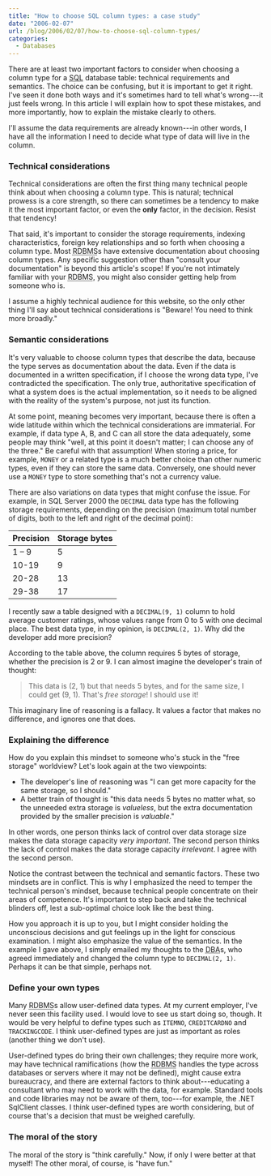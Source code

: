 ```yaml
---
title: "How to choose SQL column types: a case study"
date: "2006-02-07"
url: /blog/2006/02/07/how-to-choose-sql-column-types/
categories:
  - Databases
---
```

There are at least two important factors to consider when choosing a column type for a <acronym title="Relational database query language">SQL</acronym> database table: technical requirements and semantics. The choice can be confusing, but it is important to get it right. I've seen it done both ways and it's sometimes hard to tell what's wrong---it just feels wrong. In this article I will explain how to spot these mistakes, and more importantly, how to explain the mistake clearly to others.

I'll assume the data requirements are already known---in other words, I have all the information I need to decide what type of data will live in the column.

### Technical considerations

Technical considerations are often the first thing many technical people think about when choosing a column type. This is natural; technical prowess is a core strength, so there can sometimes be a tendency to make it the most important factor, or even the **only** factor, in the decision. Resist that tendency!

That said, it's important to consider the storage requirements, indexing characteristics, foreign key relationships and so forth when choosing a column type. Most <acronym title="Relational database management system">RDBMS</acronym>s have extensive documentation about choosing column types. Any specific suggestion other than "consult your documentation" is beyond this article's scope! If you're not intimately familiar with your <acronym title="Relational database management system">RDBMS</acronym>, you might also consider getting help from someone who is.

I assume a highly technical audience for this website, so the only other thing I'll say about technical considerations is "Beware! You need to think more broadly."

### Semantic considerations

It's very valuable to choose column types that describe the data, because the type serves as documentation about the data. Even if the data is documented in a written specification, if I choose the wrong data type, I've contradicted the specification. The only true, authoritative specification of what a system does is the actual implementation, so it needs to be aligned with the reality of the system's purpose, not just its function.

At some point, meaning becomes very important, because there is often a wide latitude within which the technical considerations are immaterial. For example, if data type A, B, and C can all store the data adequately, some people may think "well, at this point it doesn't matter; I can choose any of the three." Be careful with that assumption! When storing a price, for example, `MONEY` or a related type is a much better choice than other numeric types, even if they can store the same data. Conversely, one should never use a `MONEY` type to store something that's not a currency value.

There are also variations on data types that might confuse the issue. For example, in SQL Server 2000 the `DECIMAL` data type has the following storage requirements, depending on the precision (maximum total number of digits, both to the left and right of the decimal point):

| Precision | Storage bytes |
|-----------|---------------|
| 1 – 9     | 5             |
| 10-19     | 9             |
| 20-28     | 13            |
| 29-38     | 17            |

I recently saw a table designed with a `DECIMAL(9, 1)` column to hold average customer ratings, whose values range from 0 to 5 with one decimal place. The best data type, in my opinion, is `DECIMAL(2, 1)`. Why did the developer add more precision?

According to the table above, the column requires 5 bytes of storage, whether the precision is 2 or 9. I can almost imagine the developer's train of thought:

> This data is (2, 1) but that needs 5 bytes, and for the same size, I could get (9, 1). That's *free storage*! I should use it!

This imaginary line of reasoning is a fallacy. It values a factor that makes no difference, and ignores one that does.

### Explaining the difference

How do you explain this mindset to someone who's stuck in the "free storage" worldview? Let's look again at the two viewpoints:

*   The developer's line of reasoning was "I can get more capacity for the same storage, so I should."
*   A better train of thought is "this data needs 5 bytes no matter what, so the unneeded extra storage is *valueless*, but the extra documentation provided by the smaller precision is *valuable*."

In other words, one person thinks lack of control over data storage size makes the data storage capacity *very important*. The second person thinks the lack of control makes the data storage capacity *irrelevant*. I agree with the second person.

Notice the contrast between the technical and semantic factors. These two mindsets are in conflict. This is why I emphasized the need to temper the technical person's mindset, because technical people concentrate on their areas of competence. It's important to step back and take the technical blinders off, lest a sub-optimal choice look like the best thing.

How you approach it is up to you, but I might consider holding the unconscious decisions and gut feelings up in the light for conscious examination. I might also emphasize the value of the semantics. In the example I gave above, I simply emailed my thoughts to the <acronym title="Database administrator">DBA</acronym>s, who agreed immediately and changed the column type to `DECIMAL(2, 1)`. Perhaps it can be that simple, perhaps not.

### Define your own types

Many <acronym title="Relational database management system">RDBMS</acronym>s allow user-defined data types. At my current employer, I've never seen this facility used. I would love to see us start doing so, though. It would be very helpful to define types such as `ITEMNO`, `CREDITCARDNO` and `TRACKINGCODE`. I think user-defined types are just as important as roles (another thing we don't use).

User-defined types do bring their own challenges; they require more work, may have technical ramifications (how the <acronym title="Relational database management system">RDBMS</acronym> handles the type across databases or servers where it may not be defined), might cause extra bureaucracy, and there are external factors to think about---educating a consultant who may need to work with the data, for example. Standard tools and code libraries may not be aware of them, too---for example, the .NET SqlClient classes. I think user-defined types are worth considering, but of course that's a decision that must be weighed carefully.

### The moral of the story

The moral of the story is "think carefully." Now, if only I were better at that myself! The other moral, of course, is "have fun."
